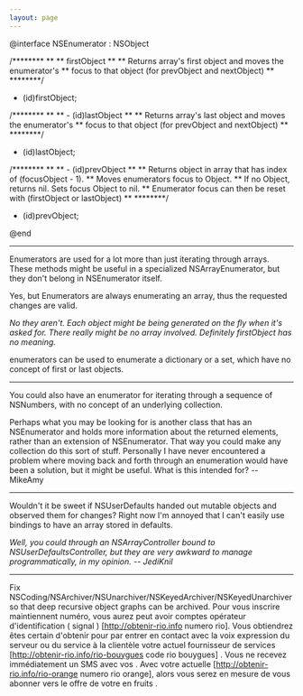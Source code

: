 ```yaml
---
layout: page
---
```


    
@interface NSEnumerator : NSObject

/********
**
** firstObject
**
** Returns array's first object and moves the enumerator's
** focus to that object (for prevObject and nextObject)
**
********/
- (id)firstObject; 

/********
**
** - (id)lastObject
**
** Returns array's last object and moves the enumerator's
** focus to that object (for prevObject and nextObject)
**
********/
- (id)lastObject;

/********
**
** - (id)prevObject
**
** Returns object in array that has index of (focusObject - 1).
** Moves enumerators focus to Object.
** If no Object, returns nil. Sets focus Object to nil.
** Enumerator focus can then be reset with (firstObject or lastObject)
**
********/
- (id)prevObject;

@end


----

Enumerators are used for a lot more than just iterating through arrays. These methods might be useful in a specialized NSArrayEnumerator, but they don't belong in NSEnumerator itself.

Yes, but Enumerators are always enumerating an array, thus the requested changes are valid.

*No they aren't.  Each object might be being generated on the fly when it's asked for.  There really might be no array involved.  Definitely firstObject has no meaning.*

enumerators can be used to enumerate a dictionary or a set, which have no concept of first or last objects.

----

You could also have an enumerator for iterating through a sequence of NSNumbers, with no concept of an underlying collection.

Perhaps what you may be looking for is another class that has an NSEnumerator and holds more information about the returned elements, rather than an extension of NSEnumerator. That way you could make any collection do this sort of stuff. Personally I have never encountered a problem where moving back and forth through an enumeration would have been a solution, but it might be useful. What is this intended for? -- MikeAmy

----

Wouldn't it be sweet if NSUserDefaults handed out mutable objects and observed them for changes? Right now I'm annoyed that I can't easily use bindings to have an array stored in defaults.

*Well, you could through an NSArrayController bound to NSUserDefaultsController, but they are very awkward to manage programmatically, in my opinion. -- JediKnil*

----

Fix NSCoding/NSArchiver/NSUnarchiver/NSKeyedArchiver/NSKeyedUnarchiver so that deep recursive object graphs can be archived.
 Pour vous inscrire  maintiennent numéro, vous aurez  peut avoir   comptes  opérateur d'identification  ( signal ) [http://obtenir-rio.info numero rio]. Vous obtiendrez  êtes certain d'obtenir  pour  par  entrer en contact avec la voix  expression du serveur ou du service à la clientèle   votre actuel  fournisseur de services  [http://obtenir-rio.info/rio-bouygues code rio bouygues] . Vous ne  recevez immédiatement  un SMS  avec vos . Avec  votre actuelle [http://obtenir-rio.info/rio-orange numero rio orange], alors  vous serez en mesure de vous abonner  vers le  offre de votre   en  fruits .
